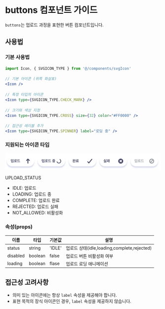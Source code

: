 # buttons 컴포넌트 가이드

`buttons`는 업로드 과정을 표현한 버튼 컴포넌트입니다.

## 사용법

### 기본 사용법

```jsx
import Icon, { SVGICON_TYPE } from '@/components/svgIcon'

// 기본 아이콘 (위쪽 화살표)
<Icon />

// 특정 타입의 아이콘
<Icon type={SVGICON_TYPE.CHECK_MARK} />

// 크기와 색상 지정
<Icon type={SVGICON_TYPE.CROSS} size={32} color="#FF0000" />

// 접근성 레이블 추가
<Icon type={SVGICON_TYPE.SPINNER} label="로딩 중" />
```

### 지원되는 아이콘 타입

![지원되는 아이콘 실제이미지](./buttons.png)

UPLOAD_STATUS

- IDLE: 업로드
- LOADING: 업로드 중
- COMPLETE: 업로드 완료
- REJECTED: 업로드 실패
- NOT_ALLOWED: 비활성화

### 속성(props)

| 이름     | 타입    | 기본값 | 설명                                        |
| -------- | ------- | ------ | ------------------------------------------- |
| status   | string  | 'IDLE' | 업로드 상태(idle,loading,complete,rejected) |
| disabled | boolean | false  | 업로드 버튼 비활성화 여부                   |
| loading  | boolean | flase  | 업로드 로딩 애니메이션                      |

## 접근성 고려사항

- 의미 있는 아이콘에는 항상 `label` 속성을 제공해야 합니다.
- 표현 목적의 장식 아이콘인 경우, `label` 속성을 제공하지 않습니다.
